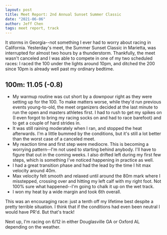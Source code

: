 ```yaml
---
layout: post
title: Meet Report: 2nd Annual Sunset Summer Classic
date: "2021-06-06"
author: Jeff Chen
tags: meet report, track
---
```


It storms in Georgia--not something I ever had to worry about racing in California. Yesterday's meet, the Summer Sunset Classic in Marietta, was interrupted for almost two hours by a thunderstorm. Thankfully, the meet wasn't canceled and I was able to compete in one of my two scheduled races: I raced the 100 under the lights around 10pm, and ditched the 200 since 10pm is already well past my ordinary bedtime.

<!-- excerpt -->

## 100m: 11.05 (-0.8)

- My warmup routine was cut short by a downpour right as they were setting up for the 100. To make matters worse, while they'd run previous events young-to-old, the meet organizers decided at the last minute to run the open and masters athletes first. I had to rush to get my spikes on (I even forgot to bring my racing socks on and had to race barefoot) and to get a couple of hard strides in.
- It was still raining moderately when I ran, and stopped the heat afterwards. I'm a little bummed by the conditions, but it's still a lot better than the worst case of a canceled meet. 
- My reaction time and first step were mediocre. This is becoming a worrying pattern--I'm not used to starting behind anybody. I'll have to figure that out in the coming weeks. I also drifted left during my first few steps, which is something I've noticed happening in practice as well. 
- I had a great transition phase and had the lead by the time I hit max velocity around 40m. 
- Max velocity felt smooth and relaxed until around the 80m mark where I misstepped, crossing over and hitting my left calf with my right foot. Not 100% sure what happened--I'm going to chalk it up on the wet track.
- I won my heat by a wide margin and took 6th overall.

This was an encouraging race: just a tenth off my lifetime best despite a pretty terrible situation. I think that if the conditions had even been neutral I would have PR'd. But that's track!

Next up, I'm racing on 6/12 in either Douglasville GA or Oxford AL depending on the weather. 
